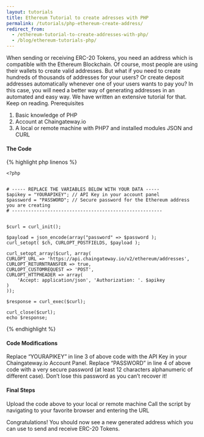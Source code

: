 ```yaml
---
layout: tutorials
title: Ethereum Tutorial to create adresses with PHP
permalink: /tutorials/php-ethereum-create-address/
redirect_from:
  - /ethereum-tutorial-to-create-addresses-with-php/
  - /blog/ethereum-tutorials-php/
---
```


When sending or receiving ERC-20 Tokens, you need an address which is compatible with the Ethereum Blockchain. Of course, most people are using their wallets to create valid addresses. But what if you need to create hundreds of thousands of addresses for your users? Or create deposit addresses automatically whenever one of your users wants to pay you? In this case, you will need a better way of generating addresses in an automated and easy way. We have written an extensive tutorial for that. Keep on reading.
Prerequisites

1. Basic knowledge of PHP
2. Account at Chaingateway.io
3. A local or remote machine with PHP7 and installed modules JSON and CURL

#### The Code

{% highlight php linenos %}
    
    <?php


    # ----- REPLACE THE VARIABLES BELOW WITH YOUR DATA -----
    $apikey = "YOURAPIKEY"; // API Key in your account panel
    $password = "PASSWORD"; // Secure password for the Ethereum address you are creating
    # -------------------------------------------------------


    $curl = curl_init();

    $payload = json_encode(array("password" => $password );
    curl_setopt( $ch, CURLOPT_POSTFIELDS, $payload );

    curl_setopt_array($curl, array(
    CURLOPT_URL => 'https://api.chaingateway.io/v2/ethereum/addresses',
    CURLOPT_RETURNTRANSFER => true,
    CURLOPT_CUSTOMREQUEST => 'POST',
    CURLOPT_HTTPHEADER => array(
        'Accept: application/json', 'Authorization: '. $apikey
    )
    ));

    $response = curl_exec($curl);

    curl_close($curl);
    echo $response;

{% endhighlight %}



#### Code Modifications

Replace “YOURAPIKEY” in line 3 of above code with the API Key in your Chaingateway.io Account Panel.
Replace “PASSWORD” in line 4 of above code with a very secure password (at least 12 characters alphanumeric of different case). Don’t lose this password as you can’t recover it!

#### Final Steps

Upload the code above to your local or remote machine
Call the script by navigating to your favorite browser and entering the URL

Congratulations! You should now see a new generated address which you can use to send and receive ERC-20 Tokens. 